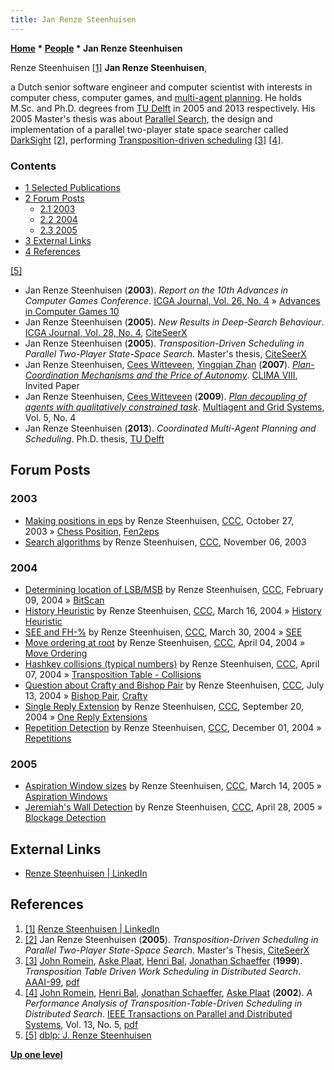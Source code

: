 ```yaml
---
title: Jan Renze Steenhuisen
---
```

**[Home](Home "Home") \* [People](People "People") \* Jan Renze Steenhuisen**



 [](https://www.linkedin.com/in/renze-steenhuisen-448b42b/) Renze Steenhuisen <a id="cite-note-1" href="#cite-ref-1">[1]</a> 
**Jan Renze Steenhuisen**,  

a Dutch senior software engineer and computer scientist with interests in computer chess, computer games, and [multi-agent planning](https://en.wikipedia.org/wiki/Multi-agent_planning).
He holds M.Sc. and Ph.D. degrees from [TU Delft](Delft_University_of_Technology "Delft University of Technology") in 2005 and 2013 respectively.
His 2005 Master's thesis was about [Parallel Search](Parallel_Search "Parallel Search"), the design and implementation of a parallel two-player state space searcher called [DarkSight](index.php?title=DarkSight&action=edit&redlink=1 "DarkSight (page does not exist)") <a id="cite-note-2" href="#cite-ref-2">[2]</a>, performing [Transposition-driven scheduling](https://en.wikipedia.org/wiki/Transposition-driven_scheduling) <a id="cite-note-3" href="#cite-ref-3">[3]</a> <a id="cite-note-4" href="#cite-ref-4">[4]</a>.



### Contents


* [1 Selected Publications](#selected-publications)
* [2 Forum Posts](#forum-posts)
	+ [2.1 2003](#2003)
	+ [2.2 2004](#2004)
	+ [2.3 2005](#2005)
* [3 External Links](#external-links)
* [4 References](#references)






<a id="cite-note-5" href="#cite-ref-5">[5]</a>



* Jan Renze Steenhuisen (**2003**). *Report on the 10th Advances in Computer Games Conference*. [ICGA Journal, Vol. 26, No. 4](ICGA_Journal#26_4 "ICGA Journal") » [Advances in Computer Games 10](Advances_in_Computer_Games_10 "Advances in Computer Games 10")
* Jan Renze Steenhuisen (**2005**). *New Results in Deep-Search Behaviour*. [ICGA Journal, Vol. 28, No. 4](ICGA_Journal#28_4 "ICGA Journal"), [CiteSeerX](http://citeseerx.ist.psu.edu/viewdoc/summary?doi=10.1.1.104.9527)
* Jan Renze Steenhuisen (**2005**). *Transposition-Driven Scheduling in Parallel Two-Player State-Space Search*. Master's thesis, [CiteSeerX](http://citeseerx.ist.psu.edu/viewdoc/summary?doi=10.1.1.96.174)
* Jan Renze Steenhuisen, [Cees Witteveen](https://dblp.uni-trier.de/pers/hd/w/Witteveen:Cees), [Yingqian Zhan](https://dblp.uni-trier.de/pers/hd/z/Zhang:Yingqian) (**2007**). *[Plan-Coordination Mechanisms and the Price of Autonomy](https://link.springer.com/chapter/10.1007/978-3-540-88833-8_1)*. [CLIMA VIII](https://dblp.uni-trier.de/db/conf/clima/clima2007.html), Invited Paper
* Jan Renze Steenhuisen, [Cees Witteveen](https://dblp.uni-trier.de/pers/hd/w/Witteveen:Cees) (**2009**). *[Plan decoupling of agents with qualitatively constrained task](https://content.iospress.com/articles/multiagent-and-grid-systems/mgs00138)*. [Multiagent and Grid Systems](https://www.iospress.nl/journal/multiagent-and-grid-systems/), Vol. 5, No. 4
* Jan Renze Steenhuisen (**2013**). *Coordinated Multi-Agent Planning and Scheduling*. Ph.D. thesis, [TU Delft](Delft_University_of_Technology "Delft University of Technology")


## Forum Posts


### 2003


* [Making positions in eps](https://www.stmintz.com/ccc/index.php?id=323898) by Renze Steenhuisen, [CCC](CCC "CCC"), October 27, 2003 » [Chess Position](Chess_Position "Chess Position"), [Fen2eps](Forsyth-Edwards_Notation#FEN2EPS "Forsyth-Edwards Notation")
* [Search algorithms](https://www.stmintz.com/ccc/index.php?id=325977) by Renze Steenhuisen, [CCC](CCC "CCC"), November 06, 2003


### 2004


* [Determining location of LSB/MSB](https://www.stmintz.com/ccc/index.php?id=348097) by Renze Steenhuisen, [CCC](CCC "CCC"), February 09, 2004 » [BitScan](BitScan "BitScan")
* [History Heuristic](https://www.stmintz.com/ccc/index.php?id=354812) by Renze Steenhuisen, [CCC](CCC "CCC"), March 16, 2004 » [History Heuristic](History_Heuristic "History Heuristic")
* [SEE and FH-%](https://www.stmintz.com/ccc/index.php?id=357382) by Renze Steenhuisen, [CCC](CCC "CCC"), March 30, 2004 » [SEE](Static_Exchange_Evaluation "Static Exchange Evaluation")
* [Move ordering at root](https://www.stmintz.com/ccc/index.php?id=358297) by Renze Steenhuisen, [CCC](CCC "CCC"), April 04, 2004 » [Move Ordering](Move_Ordering "Move Ordering")
* [Hashkey collisions (typical numbers)](https://www.stmintz.com/ccc/index.php?id=358836) by Renze Steenhuisen, [CCC](CCC "CCC"), April 07, 2004 » [Transposition Table - Collisions](Transposition_Table#Collisions "Transposition Table")
* [Question about Crafty and Bishop Pair](https://www.stmintz.com/ccc/index.php?id=376529) by Renze Steenhuisen, [CCC](CCC "CCC"), July 13, 2004 » [Bishop Pair](Bishop_Pair "Bishop Pair"), [Crafty](Crafty "Crafty")
* [Single Reply Extension](https://www.stmintz.com/ccc/index.php?id=388362) by Renze Steenhuisen, [CCC](CCC "CCC"), September 20, 2004 » [One Reply Extensions](One_Reply_Extensions "One Reply Extensions")
* [Repetition Detection](https://www.stmintz.com/ccc/index.php?id=398421) by Renze Steenhuisen, [CCC](CCC "CCC"), December 01, 2004 » [Repetitions](Repetitions "Repetitions")


### 2005


* [Aspiration Window sizes](https://www.stmintz.com/ccc/index.php?id=416677) by Renze Steenhuisen, [CCC](CCC "CCC"), March 14, 2005 » [Aspiration Windows](Aspiration_Windows "Aspiration Windows")
* [Jeremiah's Wall Detection](https://www.stmintz.com/ccc/index.php?id=423308) by Renze Steenhuisen, [CCC](CCC "CCC"), April 28, 2005 » [Blockage Detection](Blockage_Detection "Blockage Detection")


## External Links


* [Renze Steenhuisen | LinkedIn](https://www.linkedin.com/in/renze-steenhuisen-448b42b/)


## References


1. <a id="cite-ref-1" href="#cite-note-1">[1]</a> [Renze Steenhuisen | LinkedIn](https://www.linkedin.com/in/renze-steenhuisen-448b42b/)
2. <a id="cite-ref-2" href="#cite-note-2">[2]</a> Jan Renze Steenhuisen (**2005**). *Transposition-Driven Scheduling in Parallel Two-Player State-Space Search*. Master's Thesis, [CiteSeerX](http://citeseerx.ist.psu.edu/viewdoc/summary?doi=10.1.1.96.174)
3. <a id="cite-ref-3" href="#cite-note-3">[3]</a> [John Romein](John_Romein "John Romein"), [Aske Plaat](Aske_Plaat "Aske Plaat"), [Henri Bal](Henri_Bal "Henri Bal"), [Jonathan Schaeffer](Jonathan_Schaeffer "Jonathan Schaeffer") (**1999**). *Transposition Table Driven Work Scheduling in Distributed Search*. [AAAI-99](Conferences#AAAI-99 "Conferences"), [pdf](https://www.aaai.org/Papers/AAAI/1999/AAAI99-103.pdf)
4. <a id="cite-ref-4" href="#cite-note-4">[4]</a> [John Romein](John_Romein "John Romein"), [Henri Bal](Henri_Bal "Henri Bal"), [Jonathan Schaeffer](Jonathan_Schaeffer "Jonathan Schaeffer"), [Aske Plaat](Aske_Plaat "Aske Plaat") (**2002**). *A Performance Analysis of Transposition-Table-Driven Scheduling in Distributed Search*. [IEEE Transactions on Parallel and Distributed Systems](IEEE#TPDS "IEEE"), Vol. 13, No. 5, [pdf](http://www.cs.vu.nl/~bal/Papers/tds.pdf)
5. <a id="cite-ref-5" href="#cite-note-5">[5]</a> [dblp: J. Renze Steenhuisen](https://dblp.uni-trier.de/pers/hd/s/Steenhuisen:J=_Renze)

**[Up one level](People "People")**







 
